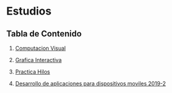 # Estudios

## Tabla de Contenido

1. [Computacion Visual](https://github.com/oigomezz/studies/tree/main/Computacion-Visual)

2. [Grafica Interactiva](https://github.com/oigomezz/studies/tree/main/Grafica-Interactiva)

3. [Practica Hilos](https://github.com/oigomezz/studies/tree/main/Practica-Hilos)

4. [Desarrollo de aplicaciones para dispositivos moviles 2019-2](https://github.com/oigomezz/studies/tree/main/movilesunal20192)
